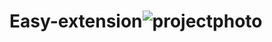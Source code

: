 # Easy-extension![projectphoto](https://github.com/user-attachments/assets/7fbf661b-fccf-4d6c-b500-9fa3e66e43fd)
